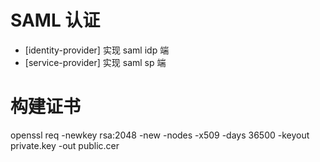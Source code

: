 # SAML 认证

- [identity-provider] 实现 saml idp 端
- [service-provider] 实现 saml sp 端

# 构建证书
openssl req -newkey rsa:2048 -new -nodes -x509 -days 36500 -keyout private.key -out public.cer
